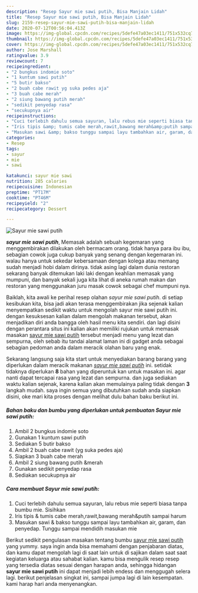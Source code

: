 ```yaml
---
description: "Resep Sayur mie sawi putih, Bisa Manjain Lidah"
title: "Resep Sayur mie sawi putih, Bisa Manjain Lidah"
slug: 2159-resep-sayur-mie-sawi-putih-bisa-manjain-lidah
date: 2020-07-12T00:56:04.413Z
image: https://img-global.cpcdn.com/recipes/5defe47a03ec1411/751x532cq70/sayur-mie-sawi-putih-foto-resep-utama.jpg
thumbnail: https://img-global.cpcdn.com/recipes/5defe47a03ec1411/751x532cq70/sayur-mie-sawi-putih-foto-resep-utama.jpg
cover: https://img-global.cpcdn.com/recipes/5defe47a03ec1411/751x532cq70/sayur-mie-sawi-putih-foto-resep-utama.jpg
author: Jose Marshall
ratingvalue: 3.9
reviewcount: 7
recipeingredient:
- "2 bungkus indomie soto"
- "1 kuntum sawi putih"
- "5 butir bakso"
- "2 buah cabe rawit yg suka pedes aja"
- "3 buah cabe merah"
- "2 siung bawang putih merah"
- "sedikit penyedap rasa"
- "secukupnya air"
recipeinstructions:
- "Cuci terlebih dahulu semua sayuran, lalu rebus mie seperti biasa tanpa bumbu mie. Sisihkan"
- "Iris tipis &amp; tumis cabe merah,rawit,bawang merah&amp;putih sampai harum"
- "Masukan sawi &amp; bakso tunggu sampai layu tambahkan air, garam, dan penyedap. Tunggu sampai mendidih masukan mie"
categories:
- Resep
tags:
- sayur
- mie
- sawi

katakunci: sayur mie sawi 
nutrition: 285 calories
recipecuisine: Indonesian
preptime: "PT17M"
cooktime: "PT46M"
recipeyield: "2"
recipecategory: Dessert

---
```



![Sayur mie sawi putih](https://img-global.cpcdn.com/recipes/5defe47a03ec1411/751x532cq70/sayur-mie-sawi-putih-foto-resep-utama.jpg)

<b><i>sayur mie sawi putih</i></b>, Memasak adalah sebuah kegemaran yang menggembirakan dilakukan oleh bermacam orang. tidak hanya para ibu ibu, sebagian cowok juga cukup banyak yang senang dengan kegemaran ini. walau hanya untuk sekedar kebersamaan dengan kolega atau memang sudah menjadi hobi dalam dirinya. tidak asing lagi dalam dunia restoran sekarang banyak ditemukan laki laki dengan keahlian memasak yang mumpuni, dan banyak sekali juga kita lihat di aneka rumah makan dan restoran yang menggunakan juru masak cowok sebagai chef mumpuni nya.



Baiklah, kita awali ke perihal resep olahan <i>sayur mie sawi putih</i>. di setiap kesibukan kita, bisa jadi akan terasa menggembirakan jika sejenak kalian menyempatkan sedikit waktu untuk mengolah sayur mie sawi putih ini. dengan kesuksesan kalian dalam mengolah makanan tersebut, akan menjadikan diri anda bangga oleh hasil menu kita sendiri. dan lagi disini dengan perantara situs ini kalian akan memiliki rujukan untuk memasak masakan <u>sayur mie sawi putih</u> tersebut menjadi menu yang lezat dan sempurna, oleh sebab itu tandai alamat laman ini di gadget anda sebagai sebagian pedoman anda dalam meracik olahan baru yang enak.


Sekarang langsung saja kita start untuk menyediakan barang barang yang diperlukan dalam meracik makanan <u><i>sayur mie sawi putih</i></u> ini. setidak tidaknya diperlukan <b>8</b> bahan yang diperuntuk kan untuk masakan ini. agar nanti dapat tercapai rasa yang lezat dan sempurna. dan juga sediakan waktu kalian sejenak, karena kalian akan memulainya paling tidak dengan <b>3</b> langkah mudah. saya ingin semua yang dibutuhkan sudah anda siapkan disini, oke mari kita proses dengan melihat dulu bahan baku berikut ini.

<!--inarticleads1-->

##### Bahan baku dan bumbu yang diperlukan untuk pembuatan Sayur mie sawi putih:

1. Ambil 2 bungkus indomie soto
1. Gunakan 1 kuntum sawi putih
1. Sediakan 5 butir bakso
1. Ambil 2 buah cabe rawit (yg suka pedes aja)
1. Siapkan 3 buah cabe merah
1. Ambil 2 siung bawang putih &amp;merah
1. Gunakan sedikit penyedap rasa
1. Sediakan secukupnya air




<!--inarticleads2-->

##### Cara membuat Sayur mie sawi putih:

1. Cuci terlebih dahulu semua sayuran, lalu rebus mie seperti biasa tanpa bumbu mie. Sisihkan
1. Iris tipis &amp; tumis cabe merah,rawit,bawang merah&amp;putih sampai harum
1. Masukan sawi &amp; bakso tunggu sampai layu tambahkan air, garam, dan penyedap. Tunggu sampai mendidih masukan mie




Berikut sedikit pengulasan masakan tentang bumbu <u>sayur mie sawi putih</u> yang yummy. saya ingin anda bisa memahami dengan penjabaran diatas, dan kamu dapat mengolah lagi di saat lain untuk di sajikan dalam saat saat kegiatan keluarga atau sahabat kalian. kamu bisa mengulik resep resep yang tersedia diatas sesuai dengan harapan anda, sehingga hidangan <b>sayur mie sawi putih</b> ini dapat menjadi lebih endess dan menggugah selera lagi. berikut penjelasan singkat ini, sampai jumpa lagi di lain kesempatan. kami harap hari anda menyenangkan.
